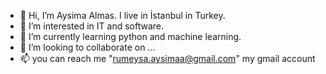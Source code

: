 - 👋 Hi, I’m Aysima Almas. I live in İstanbul in Turkey.
- 👀 I’m interested in IT and software.
- 🌱 I’m currently learning python and machine learning.
- 💞️ I’m looking to collaborate on  ...
- 📫 you can reach me "rumeysa.aysimaa@gmail.com" my gmail account

<!---
aysimaalmas/aysimaalmas is a ✨ special ✨ repository because its `README.md` (this file) appears on your GitHub profile.
You can click the Preview link to take a look at your changes.
--->
